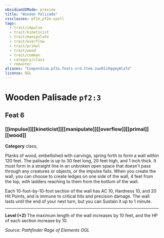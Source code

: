 ```yaml
---
obsidianUIMode: preview
title: "Wooden Palisade"
cssclasses: pf2e,pf2e-spell
tags:
  - trait/impulse
  - trait/kineticist
  - trait/manipulate
  - trait/overflow
  - trait/primal
  - trait/wood
  - trait/common
  - category/class
  - remaster
aliases: "Compendium.pf2e.feats-srd.Item.zwxRIi0qqmyWlaTd"
license: OGL
---
```

# Wooden Palisade `pf2:3`
## Feat 6
### [[impulse]][[kineticist]][[manipulate]][[overflow]][[primal]][[wood]]

**Category** class; 




Planks of wood, embellished with carvings, spring forth to form a wall within 120 feet. The palisade is up to 30 feet long, 20 feet high, and 1 inch thick. It must form in a straight line in an unbroken open space that doesn't pass through any creatures or objects, or the impulse fails. When you create the wall, you can choose to create ledges on one side of the wall, 4 feet from the top, with ladders reaching to them from the bottom of the wall.

Each 10-foot-by-10-foot section of the wall has AC 10, Hardness 10, and 20 Hit Points, and is immune to critical hits and precision damage. The wall lasts until the end of your next turn, but you can Sustain it up to 1 minute.

* * *

**Level (+2)** The maximum length of the wall increases by 10 feet, and the HP of each section increase by 10.

*Source: Pathfinder Rage of Elements*
*OGL*